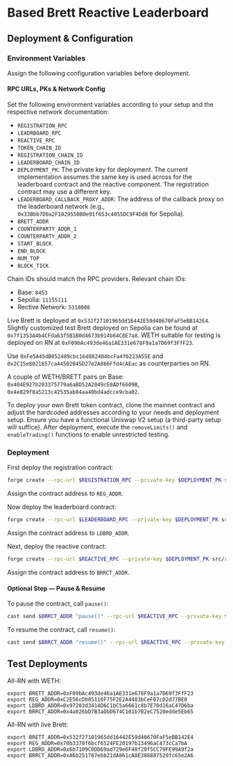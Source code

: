 # Based Brett Reactive Leaderboard

## Deployment & Configuration

### Environment Variables

Assign the following configuration variables before deployment.

#### RPC URLs, PKs & Network Config

Set the following environment variables according to your setup and the respective network documentation:

* `REGISTRATION_RPC`
* `LEADRBOARD_RPC`
* `REACTIVE_RPC`
* `TOKEN_CHAIN_ID`
* `REGISTRATION_CHAIN_ID`
* `LEADERBOARD_CHAIN_ID`
* `DEPLOYMENT_PK`: The private key for deployment. The current implementation assumes the same key is used across for the leaderboard contract and the reactive component. The registration contract may use a different key.
* `LEADERBOARD_CALLBACK_PROXY_ADDR`: The address of the callback proxy on the leaderboard network (e.g., `0x33Bbb7D0a2F1029550B0e91f653c4055DC9F4Dd8` for Sepolia).
* `BRETT_ADDR`
* `COUNTERPARTY_ADDR_1`
* `COUNTERPARTY_ADDR_2`
* `START_BLOCK`
* `END_BLOCK`
* `NUM_TOP`
* `BLOCK_TICK`

Chain IDs should match the RPC providers. Relevant chain IDs:

* Base: `8453`
* Sepolia: `11155111`
* Rective Network: `5318008`

Live Brett is deployed at `0x532f27101965dd16442E59d40670FaF5eBB142E4`. Slightly customized test Brett deployed on Sepolia can be found at `0x7f1353A4b4CFda63f5B1B0d4673b914b64C8E7a8`. WETH suitable for testing is deployed on RN at `0xF09bAc493de46a1AE331e678F9a1a7D69f3FfF23`.

Use `0xFe5A45dB052489cbc16d882404bcFa4f6223A55E` and `0x2C15e8021857ca44502045D27e2A866Ffd4cAEac` as counterparties on RN.

A couple of WETH/BRETT pairs on Base: `0x404E927b203375779a6aBD52A2049cE0ADf6609B`, `0x4e829f8a5213c42535ab84aa40bd4adcce9cba02`.

To deploy your own Brett token contract, clone the mainnet contract and adjust the hardcoded addresses according to your needs and deployment setup. Ensure you have a functional Uniswap V2 setup (a third-party setup will suffice). After deployment, execute the `removeLimits()` and `enableTrading()` functions to enable unrestricted testing.

### Deployment

First deploy the registration contract:

```bash
forge create --rpc-url $REGISTRATION_RPC --private-key $DEPLOYMENT_PK src/contracts/BasedBrettChallenge.sol:BasedBrettChallenge --constructor-args $START_BLOCK $END_BLOCK
```

Assign the contract address to `REG_ADDR`.

Now deploy the leaderboard contract:

```bash
forge create --rpc-url $LEADERBOARD_RPC --private-key $DEPLOYMENT_PK src/tokens/TokenizedLeaderboard.sol:TokenizedLeaderboard --value 10ether --constructor-args "Tokenized Leaderboard" "LDBRD" 1 $NUM_TOP $LEADERBOARD_CALLBACK_PROXY_ADDR
```

Assign the contract address to `LDBRD_ADDR`.

Next, deploy the reactive contract:

```bash
forge create --rpc-url $REACTIVE_RPC --private-key $DEPLOYMENT_PK src/reactive/MonotonicSingleMetricReactive.sol:MonotonicSingleMetricReactive --value 10ether --constructor-args "($TOKEN_CHAIN_ID,$BRETT_ADDR,$REGISTRATION_CHAIN_ID,$REG_ADDR,$LEADERBOARD_CHAIN_ID,$LDBRD_ADDR,$NUM_TOP,0,0,$BLOCK_TICK,$START_BLOCK,$END_BLOCK,[$COUNTERPARTY_ADDR_1,$COUNTERPARTY_ADDR_2])"
```

Assign the contract address to `BRRCT_ADDR`.

#### Optional Step — Pause & Resume

To pause the contract, call `pause()`:

```bash
cast send $BRRCT_ADDR "pause()" --rpc-url $REACTIVE_RPC --private-key $DEPLOYMENT_PK
```

To resume the contract, call `resume()`:

```bash
cast send $BRRCT_ADDR "resume()" --rpc-url $REACTIVE_RPC --private-key $DEPLOYMENT_PK
```

## Test Deployments

All-RN with WETH:

```
export BRETT_ADDR=0xF09bAc493de46a1AE331e678F9a1a7D69f3FfF23
export REG_ADDR=0xC2E56cDb85116F75F2E2A4483bCeF07cD2d77BE0
export LDBRD_ADDR=0x97203d3414D6C1bC5a6661c8b7E70d16aC47D6ba
export BRRCT_ADDR=0x4a826bD7B3aDbD674C101b7B2eC7520edde5Eb65
```

All-RN with live Brett:

```
export BRETT_ADDR=0x532f27101965dd16442E59d40670FaF5eBB142E4
export REG_ADDR=0x70b3379f6bcf6524FE20197b13496aC473cCa7bA
export LDBRD_ADDR=0x6b7109C0DD69ad729e6F40f20f5CC79FE99A9f2a
export BRRCT_ADDR=0xA6b251787ebb21dA861cA8E386887520fc65e2A6
```
